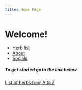 ```yaml
---
title: Home Page
---
```

<h1> Welcome! </h1>

<body>
<nav>
<ul>
<li>
<a href="#">Herb list</a>
</li>
<li>
<a href="#">About</a>
</li>
<li>
<a href="#">Socials</a>
</li>
</ul>
</nav>
<h5> To get started go to the link below </h5>
<a href="https://keisukehere.github.io/harb-dictionary/herbs/Herb-list">List of herbs from A to Z</a>
</body>
